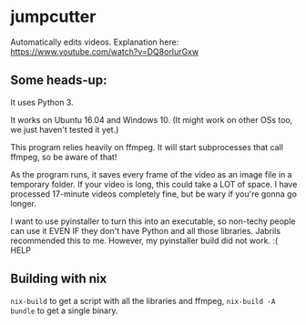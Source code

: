 # jumpcutter
Automatically edits videos. Explanation here: https://www.youtube.com/watch?v=DQ8orIurGxw

## Some heads-up:

It uses Python 3.

It works on Ubuntu 16.04 and Windows 10. (It might work on other OSs too, we just haven't tested it yet.)

This program relies heavily on ffmpeg. It will start subprocesses that call ffmpeg, so be aware of that!

As the program runs, it saves every frame of the video as an image file in a
temporary folder. If your video is long, this could take a LOT of space.
I have processed 17-minute videos completely fine, but be wary if you're gonna go longer.

I want to use pyinstaller to turn this into an executable, so non-techy people
can use it EVEN IF they don't have Python and all those libraries. Jabrils 
recommended this to me. However, my pyinstaller build did not work. :( HELP

## Building with nix
`nix-build` to get a script with all the libraries and ffmpeg, `nix-build -A bundle` to get a single binary.
